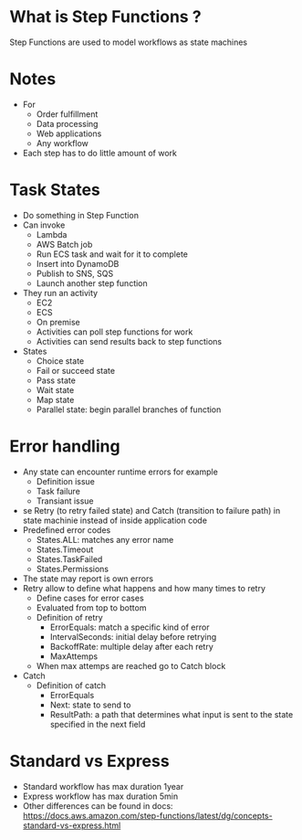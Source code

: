 # What is Step Functions ?

Step Functions are used to model workflows as state machines

# Notes
* For
    * Order fulfillment
    * Data processing
    * Web applications
    * Any workflow
* Each step has to do little amount of work

# Task States
* Do something in Step Function
* Can invoke
    * Lambda
    * AWS Batch job
    * Run ECS task and wait for it to complete
    * Insert into DynamoDB
    * Publish to SNS, SQS
    * Launch another step function
* They run an activity
    * EC2
    * ECS
    * On premise
    * Activities can poll step functions for work
    * Activities can send results back to step functions
* States
    * Choice state
    * Fail or succeed state
    * Pass state
    * Wait state
    * Map state
    * Parallel state: begin parallel branches of function

# Error handling
* Any state can encounter runtime errors for example
    * Definition issue
    * Task failure
    * Transiant issue
* se Retry (to retry failed state) and Catch (transition to failure path) in state machinie instead of inside application code
* Predefined error codes
    * States.ALL: matches any error name
    * States.Timeout
    * States.TaskFailed
    * States.Permissions
* The state may report is own errors
* Retry allow to define what happens and how many times to retry
    * Define cases for error cases
    * Evaluated from top to bottom
    * Definition of retry
        * ErrorEquals: match a specific kind of error
        * IntervalSeconds: initial delay before retrying
        * BackoffRate: multiple delay after each retry
        * MaxAttemps
    * When max attemps are reached go to Catch block
* Catch
    * Definition of catch
        * ErrorEquals
        * Next: state to send to
        * ResultPath: a path that determines what input is sent to the state specified in the next field

# Standard vs Express
* Standard workflow has max duration 1year
* Express workflow has max duration 5min
* Other differences can be found in docs: https://docs.aws.amazon.com/step-functions/latest/dg/concepts-standard-vs-express.html
